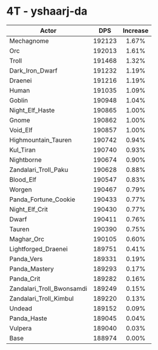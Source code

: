 # 4T - yshaarj-da
| Actor | DPS | Increase |
|---|:---:|:---:|
|Mechagnome|192123|1.67%|
|Orc|192013|1.61%|
|Troll|191468|1.32%|
|Dark_Iron_Dwarf|191232|1.19%|
|Draenei|191216|1.19%|
|Human|191035|1.09%|
|Goblin|190948|1.04%|
|Night_Elf_Haste|190865|1.00%|
|Gnome|190862|1.00%|
|Void_Elf|190857|1.00%|
|Highmountain_Tauren|190742|0.94%|
|Kul_Tiran|190740|0.93%|
|Nightborne|190674|0.90%|
|Zandalari_Troll_Paku|190628|0.88%|
|Blood_Elf|190547|0.83%|
|Worgen|190467|0.79%|
|Panda_Fortune_Cookie|190433|0.77%|
|Night_Elf_Crit|190430|0.77%|
|Dwarf|190411|0.76%|
|Tauren|190390|0.75%|
|Maghar_Orc|190105|0.60%|
|Lightforged_Draenei|189751|0.41%|
|Panda_Vers|189331|0.19%|
|Panda_Mastery|189293|0.17%|
|Panda_Crit|189282|0.16%|
|Zandalari_Troll_Bwonsamdi|189249|0.15%|
|Zandalari_Troll_Kimbul|189220|0.13%|
|Undead|189152|0.09%|
|Panda_Haste|189045|0.04%|
|Vulpera|189040|0.03%|
|Base|188974|0.00%|
